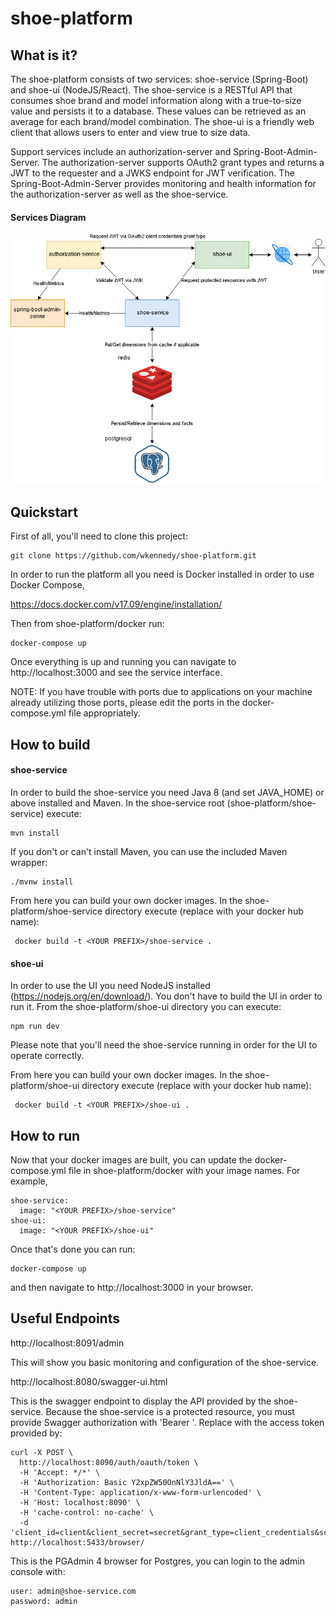 # shoe-platform

## What is it?
The shoe-platform consists of two services: shoe-service (Spring-Boot) and shoe-ui (NodeJS/React). The shoe-service is a RESTful API that consumes shoe brand and model information along with a true-to-size value and persists it to a database. These values can be retrieved as an average for each brand/model combination. The shoe-ui is a friendly web client that allows users to enter and view true to size data. 

Support services include an authorization-server and Spring-Boot-Admin-Server. The authorization-server supports OAuth2 grant types and returns a JWT to the requester and a JWKS endpoint for JWT verification. The Spring-Boot-Admin-Server provides monitoring and health information for the authorization-server as well as the shoe-service.

#### Services Diagram

![Image](https://github.com/wkennedy/shoe-platform/blob/dev/images/shoe-platform-diagram.png)

## Quickstart
First of all, you'll need to clone this project:

    git clone https://github.com/wkennedy/shoe-platform.git

In order to run the platform all you need is Docker installed in order to use Docker Compose,

https://docs.docker.com/v17.09/engine/installation/

Then from shoe-platform/docker run:

    docker-compose up

Once everything is up and running you can navigate to http://localhost:3000 and see the service interface.

NOTE: If you have trouble with ports due to applications on your machine already utilizing those ports, please edit the ports in the docker-compose.yml file appropriately.

## How to build

#### shoe-service
In order to build the shoe-service you need Java 8 (and set JAVA_HOME) or above installed and Maven. In the shoe-service root (shoe-platform/shoe-service) execute:

    mvn install

If you don't or can't install Maven, you can use the included Maven wrapper:

    ./mvnw install

From here you can build your own docker images. In the shoe-platform/shoe-service directory execute (replace <YOUR PREFIX> with your docker hub name):

     docker build -t <YOUR PREFIX>/shoe-service .

#### shoe-ui
In order to use the UI you need NodeJS installed (https://nodejs.org/en/download/). You don't have to build the UI in order to run it. From the shoe-platform/shoe-ui directory you can execute:

    npm run dev

Please note that you'll need the shoe-service running in order for the UI to operate correctly.

From here you can build your own docker images. In the shoe-platform/shoe-ui directory execute (replace <YOUR PREFIX> with your docker hub name):

     docker build -t <YOUR PREFIX>/shoe-ui .

## How to run

Now that your docker images are built, you can update the docker-compose.yml file in shoe-platform/docker with your image names. For example, 

    shoe-service:
      image: "<YOUR PREFIX>/shoe-service"
    shoe-ui:
      image: "<YOUR PREFIX>/shoe-ui"

Once that's done you can run:

    docker-compose up

and then navigate to http://localhost:3000 in your browser.

## Useful Endpoints

http://localhost:8091/admin

This will show you basic monitoring and configuration of the shoe-service.

http://localhost:8080/swagger-ui.html

This is the swagger endpoint to display the API provided by the shoe-service. Because the shoe-service is a protected resource, you must provide Swagger authorization with 'Bearer <token>'. Replace <token> with the access token provided by:
    
    curl -X POST \
      http://localhost:8090/auth/oauth/token \
      -H 'Accept: */*' \
      -H 'Authorization: Basic Y2xpZW50OnNlY3JldA==' \
      -H 'Content-Type: application/x-www-form-urlencoded' \
      -H 'Host: localhost:8090' \
      -H 'cache-control: no-cache' \
      -d 'client_id=client&client_secret=secret&grant_type=client_credentials&scope=shoes'
    http://localhost:5433/browser/

This is the PGAdmin 4 browser for Postgres, you can login to the admin console with:

    user: admin@shoe-service.com
    password: admin
